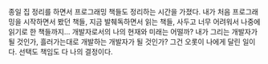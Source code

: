 종일 집 정리를 하면서 프로그래밍 책들도 정리하는 시간을 가졌다.
내가 처음 프로그래밍을 시작하면서 봤던 책들, 지금 발췌독하면서 읽는 책들,
사두고 너무 어려워서 나중에 읽기로 한 책들까지...
개발자로서의 나의 현재와 미래는 어떨까? 
내가 그리는 개발자가 될 것인가, 흘러가는대로 개발하는 개발자가 될 것인가?
그건 오롯이 나에게 달린 일이다. 선택도 책임도 다 나의 결정이다.
